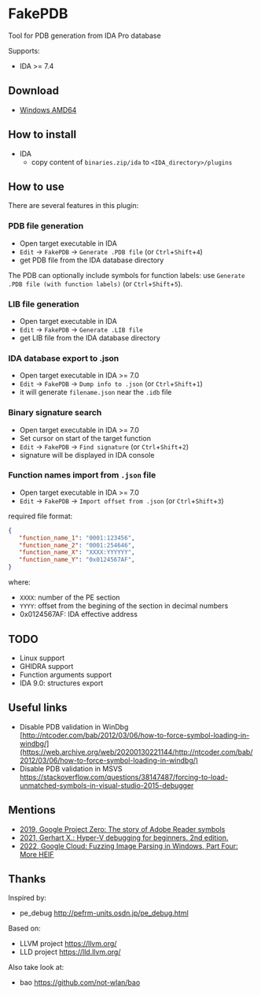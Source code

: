 # FakePDB

Tool for PDB generation from IDA Pro database

Supports:
* IDA >= 7.4 

## Download

* [Windows AMD64](https://nightly.link/Mixaill/FakePDB/workflows/CI/master/binaries.zip)

## How to install

* IDA
  * copy content of `binaries.zip/ida` to `<IDA_directory>/plugins`

## How to use

There are several features in this plugin:

### PDB file generation
  * Open target executable in IDA
  * `Edit` -> `FakePDB` -> `Generate .PDB file` (or `Ctrl`+`Shift`+`4`)
  * get PDB file from the IDA database directory

  The PDB can optionally include symbols for function labels: use `Generate .PDB file (with function labels)` (or `Ctrl`+`Shift`+`5`).

### LIB file generation
  * Open target executable in IDA
  * `Edit` -> `FakePDB` -> `Generate .LIB file`
  * get LIB file from the IDA database directory

### IDA database export to .json
  * Open target executable in IDA >= 7.0
  * `Edit` -> `FakePDB` -> `Dump info to .json` (or `Ctrl`+`Shift`+`1`)
  * it will generate `filename.json` near the `.idb` file

### Binary signature search
  * Open target executable in IDA >= 7.0
  * Set cursor on start of the target function
  * `Edit` -> `FakePDB` -> `Find signature` (or `Ctrl`+`Shift`+`2`)
  * signature will be displayed in IDA console

### Function names import from `.json` file
  * Open target executable in IDA >= 7.0
  * `Edit` -> `FakePDB` -> `Import offset from .json` (or `Ctrl`+`Shift`+`3`)

required file format:
```json
{
   "function_name_1": "0001:123456",
   "function_name_2": "0001:254646",
   "function_name_X": "XXXX:YYYYYY",
   "function_name_Y": "0x0124567AF",
}
```

where:
 * `XXXX`: number of the PE section
 * `YYYY`: offset from the begining of the section in decimal numbers
 * 0x0124567AF: IDA effective address

## TODO

* Linux support
* GHIDRA support
* Function arguments support
* IDA 9.0: structures export

## Useful links

* Disable PDB validation in WinDbg [http://ntcoder.com/bab/2012/03/06/how-to-force-symbol-loading-in-windbg/](https://web.archive.org/web/20200130221144/http://ntcoder.com/bab/2012/03/06/how-to-force-symbol-loading-in-windbg/)
* Disable PDB validation in MSVS https://stackoverflow.com/questions/38147487/forcing-to-load-unmatched-symbols-in-visual-studio-2015-debugger

## Mentions

* [2019, Google Project Zero: The story of Adobe Reader symbols](https://googleprojectzero.blogspot.com/2019/10/the-story-of-adobe-reader-symbols.html)
* [2021, Gerhart X.: Hyper-V debugging for beginners. 2nd edition.](https://hvinternals.blogspot.com/2021/01/hyper-v-debugging-for-beginners-2nd.html)
* [2022, Google Cloud: Fuzzing Image Parsing in Windows, Part Four: More HEIF](https://cloud.google.com/blog/topics/threat-intelligence/fuzzing-image-parsing-windows-part-four/)

## Thanks

Inspired by:
  * pe_debug http://pefrm-units.osdn.jp/pe_debug.html

Based on:
  * LLVM project https://llvm.org/
  * LLD project https://lld.llvm.org/
  
Also take look at:
  * bao https://github.com/not-wlan/bao

